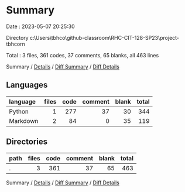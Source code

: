 # Summary

Date : 2023-05-07 20:25:30

Directory c:\\Users\\tbhco\\github-classroom\\RHC-CIT-128-SP23\\project-tbhcorn

Total : 3 files,  361 codes, 37 comments, 65 blanks, all 463 lines

Summary / [Details](details.md) / [Diff Summary](diff.md) / [Diff Details](diff-details.md)

## Languages
| language | files | code | comment | blank | total |
| :--- | ---: | ---: | ---: | ---: | ---: |
| Python | 1 | 277 | 37 | 30 | 344 |
| Markdown | 2 | 84 | 0 | 35 | 119 |

## Directories
| path | files | code | comment | blank | total |
| :--- | ---: | ---: | ---: | ---: | ---: |
| . | 3 | 361 | 37 | 65 | 463 |

Summary / [Details](details.md) / [Diff Summary](diff.md) / [Diff Details](diff-details.md)